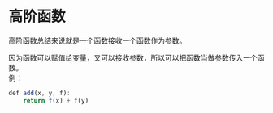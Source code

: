 # 高阶函数
高阶函数总结来说就是一个函数接收一个函数作为参数。

因为函数可以赋值给变量，又可以接收参数，所以可以把函数当做参数传入一个函数。  
例：  
```javascript
def add(x, y, f):
    return f(x) + f(y)
```
